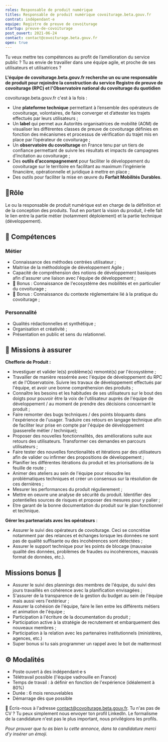 ```yaml
---
roles: Responsable de produit numérique
titles: Responsable de produit numérique covoiturage.beta.gouv.fr
contrat: indépendant·e
equipe: Registre de preuve de covoiturage
startup: preuve-de-covoiturage
post_ouvert: 2021-06-24
contact: contact@covoiturage.beta.gouv.fr
open: true
---
```


Tu veux mettre tes compétences au profit de l’amélioration du service public ? Tu as envie de travailler dans une équipe agile, et proche de ses utilisateurs et utilisatrices ? 

**L'équipe de covoiturage.beta.gouv.fr recherche un ou une responsable de produit pour rejoindre la construction du service Registre de preuve de covoiturage (RPC) et l'Observatoire national du covoiturage du quotidien**


covoiturage.beta.gouv.fr c'est à la fois : 
* Une **plateforme technique** permettant à l’ensemble des opérateurs de covoiturage, volontaires, de faire converger et d’attester les trajets effectués par leurs utilisateurs ; 
* Un **label** qui permet aux Autorités organisatrices de mobilité (AOM) de visualiser les différentes classes de preuve de covoiturage définies en fonction des mécanismes et processus de vérification du trajet mis en place par l’opérateur de covoiturage ; 
* Un **observatoire du covoiturage** en France tenu par un tiers de confiance permettant de suivre les résultats et impacts de campagnes d’incitation au covoiturage ;
* Des **outils d’accompagnement** pour faciliter le développement du covoiturage sur le territoire en facilitant au maximum l’ingénierie financière, opérationnelle et juridique à mettre en place ; 
* Des outils pour faciliter la mise en œuvre du **Forfait Mobilités Durables**.

## 📑Rôle

Le ou la responsable de produit numérique est en charge de la définition et de la conception des produits. Tout en portant la vision du produit, il·elle fait le lien entre la partie métier (notamment déploiement) et la partie technique (développement).

## 🤞 Compétences
### Métier
- Connaissance des méthodes centrées utilisateur ;  
- Maitrise de la méthodologie de développement Agile ;
- Capacité de compréhension des notions de développement basiques afin d'assurer une liaison avec l'équipe de développement ;
- 🎁 Bonus : Connaissance de l'ecosystème des mobilités et en particulier du covoiturage ;
- 🎁 Bonus : Connaissance du contexte réglementaire lié à la pratique du covoiturage ; 
### Personnalité
- Qualités rédactionnelles et synthétique ;
- Organisation et créativité ;
- Présentation en public et sens du relationnel.

## 💼 Missions à assurer

**Chefferie de Produit :**
- Investiguer et valider le(s) problème(s) remonté(s) par l'écosystème ;
- Travailler de manière ressérrée avec l'équipe de développement du RPC et de l'Observatoire. Suivre les travaux de développement effectués par l'équipe, et avoir une bonne compréhension des produits ;
- Connaître les besoins et les habitudes de ses utilisateurs sur le bout des doigts pour pouvoir être la voix de l'utilisateur auprès de l'équipe de développement / au moment de prendre des décisions concernant le produit ;
- Faire remonter des bugs techniques / des points bloquants dans l'expérience de l'usager. Traduire ces retours en langage technique afin de faciliter leur prise en compte par l'équipe de développement (passerelle métier / technique);
- Proposer des nouvelles fonctionnalités, des améliorations suite aux retours des utilisateurs. Transformer ces demandes en parcours utilisateurs ;
- Faire tester des nouvelles fonctionalités et itérations par des utilisateurs afin de valider ou infirmer des propositions de développement ; 
- Planifier les différentes itérations du produit et les priorisations de la feuille de route ;
- Animer des ateliers au sein de l'équipe pour résoudre les problématiques techniques et créer un consensus sur la résolution de ces dernières ;
- Mesurer les performances du produit régulierement ;
- Mettre en oeuvre une analyse de sécurité du produit. Identifier des potentielles sources de risques et proposer des mesures pour y palier ;
- Etre garant de la bonne documentation du produit sur le plan fonctionnel et technique. 

**Gérer les partenariats avec les opérateurs** :
- Assurer le suivi des opérateurs de covoiturage. Ceci se concrétise notamment par des relances et échanges lorsque les données ne sont pas de qualité suffisante ou des incohérences sont détectées ; 
- Assurer le support technique pour les points de blocage (mauvaise qualité des données, problèmes de fraudes ou incohérences, mauvais format de données, etc.). 
 
## Missions bonus 🎁
- Assurer le suivi des plannings des membres de l'équipe, du suivi des jours travaillés en cohérence avec la planification envisagées ;
- S'assurer de la transparence de la gestion du budget au sein de l'équipe mais aussi vers l'extérieur ;
- Assurer la cohésion de l'équipe, faire le lien entre les différents métiers et animation de l'équipe ;
- Participation à l'écriture de la documentation du produit ;
- Participation active à la stratégie de recrutement et embarquement des nouveaux membres ;
- Participation à la relation avec les partenaires institutionnels (ministères, agences, etc.)
- Super bonus si tu sais programmer un rappel avec le bot de mattermost

## ⚙️ Modalités

- Poste ouvert à des indépendant·e·s 
- Télétravail possible (l'équipe vadrouille en France)
- Temps de travail : à définir en fonction de l'expérience (idéalement à 80%)
- Durée : 6 mois renouvelables
- Démarrage dès que possible


💌 Écris-nous à l'adresse contact@covoiturage.beta.gouv.fr. 
Tu n'as pas de CV ? Tu peux simplement nous envoyer ton profil LinkedIn. Le formalisme de la candidature n'est pas le plus important, nous privilégions les profils. 

*Pour prouver que tu as bien lu cette annonce, dans ta candidature merci d'y insérer un émoji.*
